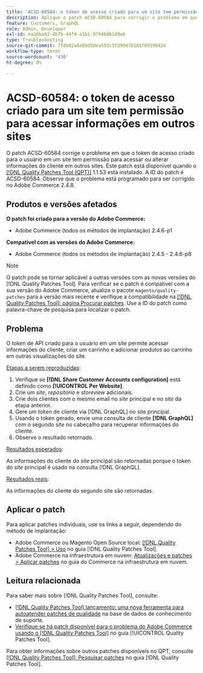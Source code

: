 ```yaml
---
title: 'ACSD-60584: o token de acesso criado para um site tem permissão para acessar informações em outros sites'
description: Aplique o patch ACSD-60584 para corrigir o problema em que o token de acesso criado para o usuário em um site tem permissão para acessar ou alterar informações do cliente em outros sites.
feature: Customers, GraphQL
role: Admin, Developer
exl-id: ea30ba92-4b7b-44f9-a1b1-97946061d9e6
type: Troubleshooting
source-git-commit: 7fdb02a6d89d50ea593c5fd99d78101f89198424
workflow-type: tm+mt
source-wordcount: '430'
ht-degree: 0%

---
```


# ACSD-60584: o token de acesso criado para um site tem permissão para acessar informações em outros sites

O patch ACSD-60584 corrige o problema em que o token de acesso criado para o usuário em um site tem permissão para acessar ou alterar informações do cliente em outros sites. Este patch está disponível quando o [[!DNL Quality Patches Tool (QPT)]](https://experienceleague.adobe.com/docs/commerce-operations/tools/quality-patches-tool/usage.html?lang=pt-BR) 1.1.53 está instalado. A ID do patch é ACSD-60584. Observe que o problema está programado para ser corrigido no Adobe Commerce 2.4.8.

## Produtos e versões afetados

**O patch foi criado para a versão do Adobe Commerce:**

* Adobe Commerce (todos os métodos de implantação) 2.4.6-p1

**Compatível com as versões do Adobe Commerce:**

* Adobe Commerce (todos os métodos de implantação) 2.4.5 - 2.4.6-p8

>[!NOTE]
>
>O patch pode se tornar aplicável a outras versões com as novas versões do [!DNL Quality Patches Tool]. Para verificar se o patch é compatível com a sua versão do Adobe Commerce, atualize o pacote `magento/quality-patches` para a versão mais recente e verifique a compatibilidade na [[!DNL Quality Patches Tool]: página Procurar patches](https://experienceleague.adobe.com/tools/commerce-quality-patches/index.html?lang=pt-BR). Use a ID do patch como palavra-chave de pesquisa para localizar o patch.

## Problema

O token de API criado para o usuário em um site permite acessar informações do cliente, criar um carrinho e adicionar produtos ao carrinho em outras visualizações do site.

<u>Etapas a serem reproduzidas</u>:

1. Verifique se **[!DNL Share Customer Accounts configuration]** está definido como **[!UICONTROL Per Website]**.
1. Crie um *site*, *repositório* e *storeview* adicionais.
1. Crie dois clientes com o mesmo email no *site* principal e no *site* da etapa anterior.
1. Gere um token de cliente via [!DNL GraphQL] no site principal.
1. Usando o token gerado, envie uma consulta de cliente **[!DNL GraphQL]** com o segundo site no cabeçalho para recuperar informações do cliente.
1. Observe o resultado retornado.

<u>Resultados esperados</u>:

As informações do cliente do *site* principal são retornadas porque o token do *site* principal é usado na consulta [!DNL GraphQL].

<u>Resultados reais</u>:

As informações do cliente do segundo site são retornadas.

## Aplicar o patch

Para aplicar patches individuais, use os links a seguir, dependendo do método de implantação:

* Adobe Commerce ou Magento Open Source local: [[!DNL Quality Patches Tool] > Uso](/help/tools/quality-patches-tool/usage.md) no guia [!DNL Quality Patches Tool].
* Adobe Commerce na infraestrutura em nuvem: [Atualizações e patches > Aplicar patches](https://experienceleague.adobe.com/docs/commerce-cloud-service/user-guide/develop/upgrade/apply-patches.html?lang=pt-BR) no guia do Commerce na infraestrutura em nuvem.

## Leitura relacionada

Para saber mais sobre [!DNL Quality Patches Tool], consulte:

* [[!DNL Quality Patches Tool] lançamento: uma nova ferramenta para autoatender patches de qualidade](https://experienceleague.adobe.com/pt-br/docs/commerce-operations/tools/quality-patches-tool/quality-patches-tool-to-self-serve-quality-patches) na base de dados de conhecimento de suporte.
* [Verifique se há patch disponível para o problema do Adobe Commerce usando o  [!DNL Quality Patches Tool]](/help/tools/quality-patches-tool/patches-available-in-qpt/check-patch-for-magento-issue-with-magento-quality-patches.md) no guia [!UICONTROL Quality Patches Tool].


Para obter informações sobre outros patches disponíveis no QPT, consulte [[!DNL Quality Patches Tool]: Pesquisar patches](https://experienceleague.adobe.com/tools/commerce-quality-patches/index.html?lang=pt-BR) no guia [!DNL Quality Patches Tool].
